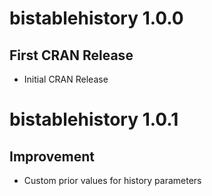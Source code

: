 # bistablehistory 1.0.0
## First CRAN Release
* Initial CRAN Release

# bistablehistory 1.0.1
## Improvement
* Custom prior values for history parameters

